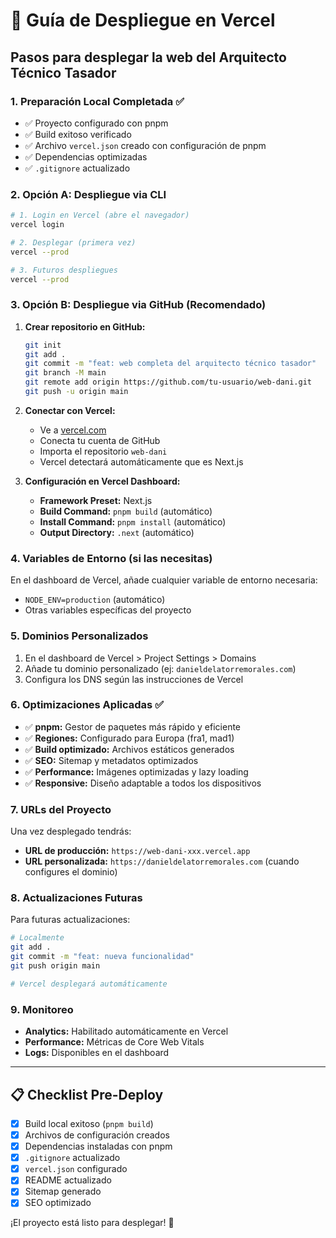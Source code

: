 # 🚀 Guía de Despliegue en Vercel

## Pasos para desplegar la web del Arquitecto Técnico Tasador

### 1. **Preparación Local Completada** ✅

- ✅ Proyecto configurado con pnpm
- ✅ Build exitoso verificado
- ✅ Archivo `vercel.json` creado con configuración de pnpm
- ✅ Dependencias optimizadas
- ✅ `.gitignore` actualizado

### 2. **Opción A: Despliegue via CLI**

```bash
# 1. Login en Vercel (abre el navegador)
vercel login

# 2. Desplegar (primera vez)
vercel --prod

# 3. Futuros despliegues
vercel --prod
```

### 3. **Opción B: Despliegue via GitHub (Recomendado)**

1. **Crear repositorio en GitHub:**

   ```bash
   git init
   git add .
   git commit -m "feat: web completa del arquitecto técnico tasador"
   git branch -M main
   git remote add origin https://github.com/tu-usuario/web-dani.git
   git push -u origin main
   ```

2. **Conectar con Vercel:**

   - Ve a [vercel.com](https://vercel.com)
   - Conecta tu cuenta de GitHub
   - Importa el repositorio `web-dani`
   - Vercel detectará automáticamente que es Next.js

3. **Configuración en Vercel Dashboard:**
   - **Framework Preset:** Next.js
   - **Build Command:** `pnpm build` (automático)
   - **Install Command:** `pnpm install` (automático)
   - **Output Directory:** `.next` (automático)

### 4. **Variables de Entorno** (si las necesitas)

En el dashboard de Vercel, añade cualquier variable de entorno necesaria:

- `NODE_ENV=production` (automático)
- Otras variables específicas del proyecto

### 5. **Dominios Personalizados**

1. En el dashboard de Vercel > Project Settings > Domains
2. Añade tu dominio personalizado (ej: `danieldelatorremorales.com`)
3. Configura los DNS según las instrucciones de Vercel

### 6. **Optimizaciones Aplicadas** ✅

- ✅ **pnpm:** Gestor de paquetes más rápido y eficiente
- ✅ **Regiones:** Configurado para Europa (fra1, mad1)
- ✅ **Build optimizado:** Archivos estáticos generados
- ✅ **SEO:** Sitemap y metadatos optimizados
- ✅ **Performance:** Imágenes optimizadas y lazy loading
- ✅ **Responsive:** Diseño adaptable a todos los dispositivos

### 7. **URLs del Proyecto**

Una vez desplegado tendrás:

- **URL de producción:** `https://web-dani-xxx.vercel.app`
- **URL personalizada:** `https://danieldelatorremorales.com` (cuando configures el dominio)

### 8. **Actualizaciones Futuras**

Para futuras actualizaciones:

```bash
# Localmente
git add .
git commit -m "feat: nueva funcionalidad"
git push origin main

# Vercel desplegará automáticamente
```

### 9. **Monitoreo**

- **Analytics:** Habilitado automáticamente en Vercel
- **Performance:** Métricas de Core Web Vitals
- **Logs:** Disponibles en el dashboard

---

## 📋 **Checklist Pre-Deploy**

- [x] Build local exitoso (`pnpm build`)
- [x] Archivos de configuración creados
- [x] Dependencias instaladas con pnpm
- [x] `.gitignore` actualizado
- [x] `vercel.json` configurado
- [x] README actualizado
- [x] Sitemap generado
- [x] SEO optimizado

¡El proyecto está listo para desplegar! 🎉
